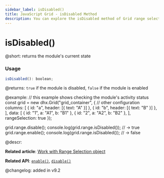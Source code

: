 ```yaml
---
sidebar_label: isDisabled()
title: JavaScript Grid - isDisabled Method 
description: You can explore the isDisabled method of Grid range selection in the documentation of the DHTMLX JavaScript UI library. Browse developer guides and API reference, try out code examples and live demos, and download a free 30-day evaluation version of DHTMLX Suite.
---
```


# isDisabled()

@short: returns the module's current state

### Usage

~~~jsx
isDisabled(): boolean;
~~~

@returns:
`true` if the module is disabled, `false` if the module is enabled

@example:
// this example shows checking the module's activity status
const grid = new dhx.Grid("grid_container", {
    // other configuration
    columns: [
        { id: "a", header: [{ text: "A" }] },
        { id: "b", header: [{ text: "B" }] },
    ],
    data: [
        { id: "1", a: "A1", b: "B1" },
        { id: "2", a: "A2", b: "B2" },
    ],
    rangeSelection: true
});

grid.range.disable();
console.log(grid.range.isDisabled()); // -> true
grid.range.enable();
console.log(grid.range.isDisabled()); // -> false

@descr:

**Related article**: [Work with Range Selection object](grid/usage_rangeselection.md)

**Related API**: [`enable()`](grid/api/rangeselection/enable_method.md), [`disable()`](grid/api/rangeselection/disable_method.md)

@changelog:
added in v9.2